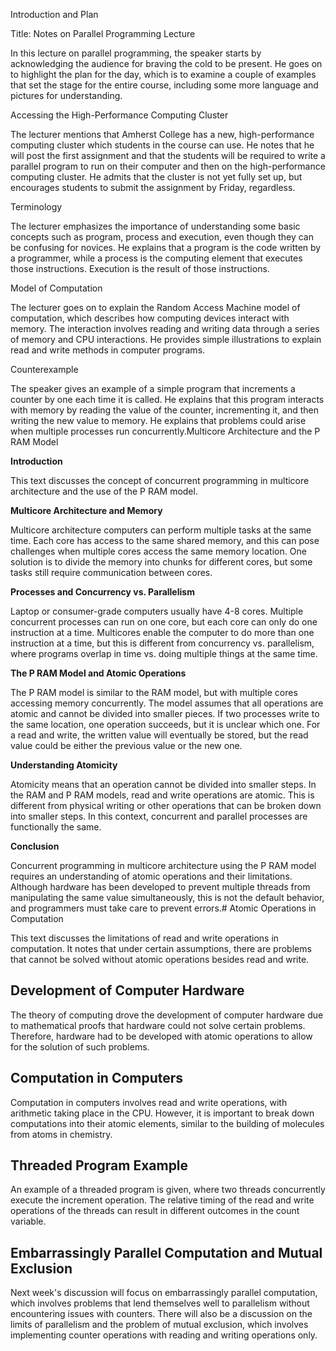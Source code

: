 Introduction and Plan

Title: Notes on Parallel Programming Lecture

In this lecture on parallel programming, the speaker starts by acknowledging the audience for braving the cold to be present. He goes on to highlight the plan for the day, which is to examine a couple of examples that set the stage for the entire course, including some more language and pictures for understanding.
 
Accessing the High-Performance Computing Cluster

The lecturer mentions that Amherst College has a new, high-performance computing cluster which students in the course can use. He notes that he will post the first assignment and that the students will be required to write a parallel program to run on their computer and then on the high-performance computing cluster. He admits that the cluster is not yet fully set up, but encourages students to submit the assignment by Friday, regardless.

Terminology

The lecturer emphasizes the importance of understanding some basic concepts such as program, process and execution, even though they can be confusing for novices. He explains that a program is the code written by a programmer, while a process is the computing element that executes those instructions. Execution is the result of those instructions.

Model of Computation

The lecturer goes on to explain the Random Access Machine model of computation, which describes how computing devices interact with memory. The interaction involves reading and writing data through a series of memory and CPU interactions. He provides simple illustrations to explain read and write methods in computer programs.

Counterexample

The speaker gives an example of a simple program that increments a counter by one each time it is called. He explains that this program interacts with memory by reading the value of the counter, incrementing it, and then writing the new value to memory. He explains that problems could arise when multiple processes run concurrently.Multicore Architecture and the P RAM Model

**Introduction**

This text discusses the concept of concurrent programming in multicore architecture and the use of the P RAM model.

**Multicore Architecture and Memory**

Multicore architecture computers can perform multiple tasks at the same time. Each core has access to the same shared memory, and this can pose challenges when multiple cores access the same memory location. One solution is to divide the memory into chunks for different cores, but some tasks still require communication between cores.

**Processes and Concurrency vs. Parallelism**

Laptop or consumer-grade computers usually have 4-8 cores. Multiple concurrent processes can run on one core, but each core can only do one instruction at a time. Multicores enable the computer to do more than one instruction at a time, but this is different from concurrency vs. parallelism, where programs overlap in time vs. doing multiple things at the same time.

**The P RAM Model and Atomic Operations**

The P RAM model is similar to the RAM model, but with multiple cores accessing memory concurrently. The model assumes that all operations are atomic and cannot be divided into smaller pieces. If two processes write to the same location, one operation succeeds, but it is unclear which one. For a read and write, the written value will eventually be stored, but the read value could be either the previous value or the new one.

**Understanding Atomicity**

Atomicity means that an operation cannot be divided into smaller steps. In the RAM and P RAM models, read and write operations are atomic. This is different from physical writing or other operations that can be broken down into smaller steps. In this context, concurrent and parallel processes are functionally the same.

**Conclusion**

Concurrent programming in multicore architecture using the P RAM model requires an understanding of atomic operations and their limitations. Although hardware has been developed to prevent multiple threads from manipulating the same value simultaneously, this is not the default behavior, and programmers must take care to prevent errors.# Atomic Operations in Computation

This text discusses the limitations of read and write operations in computation. It notes that under certain assumptions, there are problems that cannot be solved without atomic operations besides read and write.

## Development of Computer Hardware

The theory of computing drove the development of computer hardware due to mathematical proofs that hardware could not solve certain problems. Therefore, hardware had to be developed with atomic operations to allow for the solution of such problems.

## Computation in Computers

Computation in computers involves read and write operations, with arithmetic taking place in the CPU. However, it is important to break down computations into their atomic elements, similar to the building of molecules from atoms in chemistry.

## Threaded Program Example

An example of a threaded program is given, where two threads concurrently execute the increment operation. The relative timing of the read and write operations of the threads can result in different outcomes in the count variable.

## Embarrassingly Parallel Computation and Mutual Exclusion

Next week's discussion will focus on embarrassingly parallel computation, which involves problems that lend themselves well to parallelism without encountering issues with counters. There will also be a discussion on the limits of parallelism and the problem of mutual exclusion, which involves implementing counter operations with reading and writing operations only.
